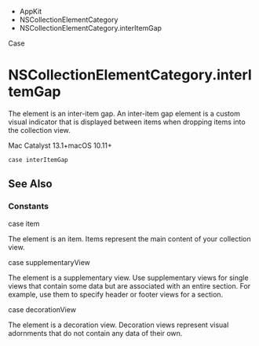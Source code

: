 

- AppKit
- NSCollectionElementCategory
-  NSCollectionElementCategory.interItemGap 

Case

# NSCollectionElementCategory.interItemGap

The element is an inter-item gap. An inter-item gap element is a custom visual indicator that is displayed between items when dropping items into the collection view.

Mac Catalyst 13.1+macOS 10.11+

``` source
case interItemGap
```

## See Also

### Constants

case item

The element is an item. Items represent the main content of your collection view.

case supplementaryView

The element is a supplementary view. Use supplementary views for single views that contain some data but are associated with an entire section. For example, use them to specify header or footer views for a section.

case decorationView

The element is a decoration view. Decoration views represent visual adornments that do not contain any data of their own.

